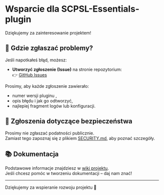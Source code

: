 # Wsparcie dla SCPSL-Essentials-plugin

Dziękujemy za zainteresowanie projektem!

## 🔧 Gdzie zgłaszać problemy?

Jeśli napotkałeś błąd, możesz:

- **Utworzyć zgłoszenie (Issue)** na stronie repozytorium:  
  👉 [GitHub Issues](https://github.com/ttk0721/SCPSL-Essentials-plugin/issues)

Prosimy, aby każde zgłoszenie zawierało:

- numer wersji pluginu ,
- opis błędu i jak go odtworzyć,
- najlepiej fragment logów lub konfiguracji.

## 🔐 Zgłoszenia dotyczące bezpieczeństwa

Prosimy nie zgłaszać podatności publicznie.  
Zamiast tego zapoznaj się z plikiem [SECURITY.md](./SECURITY.md), aby poznać szczegóły.

## 📚 Dokumentacja

Podstawowe informacje znajdziesz w  [wiki projektu](https://github.com/ttk0721/SCPSL-Essentials-plugin/wiki).  
Jeśli chcesz pomóc w tworzeniu dokumentacji – daj nam znać!

---

Dziękujemy za wspieranie rozwoju projektu 💙
